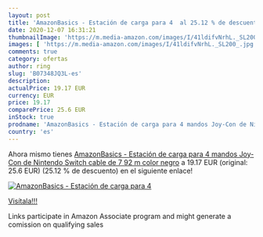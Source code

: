 ```yaml
---
layout: post
title: 'AmazonBasics - Estación de carga para 4  al 25.12 % de descuento'
date: 2020-12-07 16:31:21
thumbnailImage: 'https://m.media-amazon.com/images/I/41ldifvNrhL._SL200_.jpg'
images: [ 'https://m.media-amazon.com/images/I/41ldifvNrhL._SL200_.jpg' ]
comments: true
category: ofertas
author: ring
slug: 'B07348JQ3L-es'
description:
actualPrice: 19.17 EUR
currency: EUR
price: 19.17
comparePrice: 25.6 EUR
inStock: true
prodname: 'AmazonBasics - Estación de carga para 4 mandos Joy-Con de Nintendo Switch  cable de 7 92 m  color negro'
country: 'es'
---
```


Ahora mismo tienes [AmazonBasics - Estación de carga para 4 mandos Joy-Con de Nintendo Switch  cable de 7 92 m  color negro](https://www.amazon.es/dp/B07348JQ3L/?tag=tolees-21) a 19.17 EUR (original: 25.6 EUR) (25.12 %  de descuento) en el siguiente enlace!

[![AmazonBasics - Estación de carga para 4 ](https://m.media-amazon.com/images/I/41ldifvNrhL._SL200_.jpg)](https://www.amazon.es/dp/B07348JQ3L/?tag=tolees-21)

[Visítala!!!](https://www.amazon.es/dp/B07348JQ3L/?tag=tolees-21)

Links participate in Amazon Associate program and might generate a comission on qualifying sales
